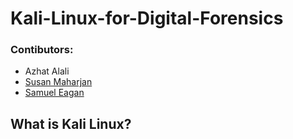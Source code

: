 # Kali-Linux-for-Digital-Forensics


### Contibutors: 
- Azhat Alali
- [Susan Maharjan](https://github.com/susanmaharjan)
- [Samuel Eagan](https://github.com/samueleagan) 

## What is Kali Linux? 




